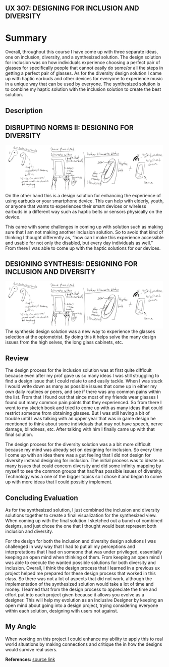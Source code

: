 ## UX 307: DESIGNING FOR INCLUSION AND DIVERSITY

# Summary
Overall, throughout this course I have come up with three separate ideas, one on inclusion, diversity, and a synthesized solution. The design solution for inclusion was on how individuals experience choosing a perfect pair of glasses for specifically people that cannot easily do some/or all the steps in getting a perfect pair of glasses. As for the diversity design solution I came up with haptic earbuds and other devices for everyone to experience music in a unique way that can be used by everyone. The synthesized solution is to combine my haptic solution with the inclusion solution to create the best solution.

## Description

## DISRUPTING NORMS II: DESIGNING FOR DIVERSITY
<img src="/img/earbuds.png" alt="group picture" style="float: left; margin-right: 10px" >

On the other hand this is a design solution for enhancing the experience of using earbuds or your smartphone device. This can help with elderly, youth, or anyone that wants to experiences their smart devices or wireless earbuds in a different way such as haptic belts or sensors physically on the device.

This came with some challenges in coming up with solution such as making sure that I am not making another inclusion solution. So to avoid that kind of thinking I thought differently as, “how can I make this experience accessible and usable for not only the disabled, but every day individuals as well.” From there I was able to come up with the haptic solutions for our devices.

## DESIGNING SYNTHESIS: DESIGNING FOR INCLUSION AND DIVERSITY
<img src="/img/earbuds.png" alt="group picture" style="float: left; margin-right: 10px" >
The synthesis design solution was a new way to experience the glasses selection at the optometrist. By doing this it helps solve the many design issues from the high selves, the long glass cabinets, etc.

## Review
The design process for the inclusion solution was at first quite difficult because even after my prof gave us so many ideas I was still struggling to find a design issue that I could relate to and easily tackle. When I was stuck I would write down as many as possible issues that come up in either my own daily routines or peers, and see if there was any common pains within the list. From that I found out that since most of my friends wear glasses I found out many common pain points that they experienced. So from there I went to my sketch book and tried to come up with as many ideas that could restrict someone from obtaining glasses. But I was still having a bit of trouble until I was talking with an upper year that was in game design he mentioned to think about some individuals that may not have speech, nerve damage, blindness, etc. After talking with him I finally came up with that final solution.

The design process for the diversity solution was a a bit more difficult because my mind was already set on designing for inclusion. So every time I come up with an idea there was a gut feeling that I did not design for diversity instead designing for inclusion. The initial process was to ideate as many issues that could concern diversity and did some infinity mapping by myself to see the common groups that had/has possible issues of diversity. Technology was a one of the bigger topics so I chose it and began to come up with more ideas that I could possibly implement.

## Concluding Evaluation
As for the synthesized solution, I just combined the inclusion and diversity solutions together to create a final visualization for the synthesized view. When coming up with the final solution I sketched out a bunch of combined designs, and just chose the one that I thought would best represent both inclusion and diversity.

For the design for both the inclusion and diversity design solutions I was challenged in way way that I had to put all my perceptions and interpretations that I had on someone that was under privileged, essentially keeping an open mind when thinking of them. From keeping an open mind I was able to execute the wanted possible solutions for both diversity and inclusion. Overall, I think the design process that I learned in a previous ux project helped me prepared for these design process that worked in this class. So there was not a lot of aspects that did not work, although the implementation of the synthesized solution would take a lot of time and money. I learned that from the design process to appreciate the time and effort put into each project given because it allows you evolve as a designer. This will help my evolution as an Inclusive Designer by keeping an open mind about going into a design project, trying considering everyone within each solution, designing with users not against.

## My Angle

When working on this project I could enhance my ability to apply this to real world situations by making connections and critique the in how the designs would survive real users.

<div>
    <strong> References: </strong>
        <a href="https://students.wlu.ca/programs/arts/communication-studies/careers.html"> source link </a>
</div>